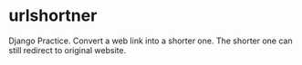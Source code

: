 # urlshortner
Django Practice.  Convert a web link into a shorter one. The shorter one can still redirect to original website.
